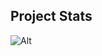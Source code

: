 ## Project Stats
![Alt](https://repobeats.axiom.co/api/embed/40b60a8e21b08d97af5849ea7a8c7d7f46956824.svg "Repobeats analytics image")
